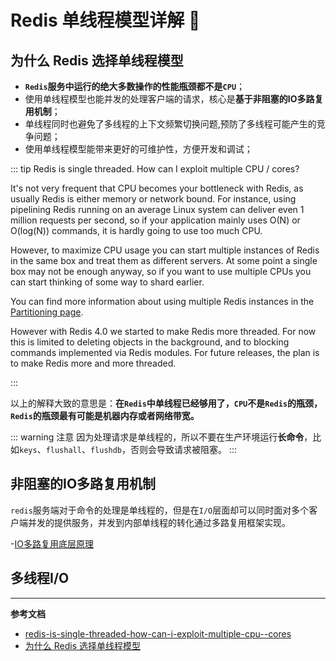 # Redis 单线程模型详解 :hammer:

## 为什么 Redis 选择单线程模型

- **`Redis`服务中运行的绝大多数操作的性能瓶颈都不是`CPU`**；
- 使用单线程模型也能并发的处理客户端的请求，核心是**基于非阻塞的IO多路复用机制**；
- 单线程同时也避免了多线程的上下文频繁切换问题,预防了多线程可能产生的竞争问题；
- 使用单线程模型能带来更好的可维护性，方便开发和调试；

::: tip Redis is single threaded. How can I exploit multiple CPU / cores?

It's not very frequent that CPU becomes your bottleneck with Redis, as usually Redis is either memory or network bound. For instance, using pipelining Redis running on an average Linux system can deliver even 1 million requests per second, so if your application mainly uses O(N) or O(log(N)) commands, it is hardly going to use too much CPU.

However, to maximize CPU usage you can start multiple instances of Redis in the same box and treat them as different servers. At some point a single box may not be enough anyway, so if you want to use multiple CPUs you can start thinking of some way to shard earlier.

You can find more information about using multiple Redis instances in the [Partitioning page](https://redis.io/topics/partitioning).

However with Redis 4.0 we started to make Redis more threaded. For now this is limited to deleting objects in the background, and to blocking commands implemented via Redis modules. For future releases, the plan is to make Redis more and more threaded.

::: 

以上的解释大致的意思是：**在`Redis`中单线程已经够用了，`CPU`不是`Redis`的瓶颈，`Redis`的瓶颈最有可能是机器内存或者网络带宽。**

::: warning 注意
因为处理请求是单线程的，所以不要在生产环境运行**长命令**，比如`keys`、`flushall`、`flushdb`，否则会导致请求被阻塞。
:::

## 非阻塞的IO多路复用机制 

`redis`服务端对于命令的处理是单线程的，但是在`I/O`层面却可以同时面对多个客户端并发的提供服务，并发到内部单线程的转化通过多路复用框架实现。

-[IO多路复用底层原理](https://gitee.com/oslo/LearningNotes/blob/master/Redis/IO%E5%A4%9A%E8%B7%AF%E5%A4%8D%E7%94%A8%E5%BA%95%E5%B1%82%E5%8E%9F%E7%90%86/README.md)

## 多线程I/O 


---
**参考文档**
- [redis-is-single-threaded-how-can-i-exploit-multiple-cpu--cores](https://redis.io/topics/faq#redis-is-single-threaded-how-can-i-exploit-multiple-cpu--cores)
- [为什么 Redis 选择单线程模型](https://draveness.me/whys-the-design-redis-single-thread/)
